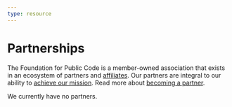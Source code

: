 ```yaml
---
type: resource
---
```


# Partnerships

The Foundation for Public Code is a member-owned association that exists in an ecosystem of partners and [affiliates](affiliates.md). Our partners are integral to our ability to [achieve our mission](https://about.publiccode.net/organization/mission.html). Read more about [becoming a partner](../activities/creating-partnerships/index.md).

We currently have no partners.
